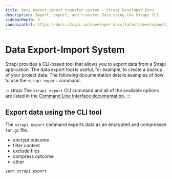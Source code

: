 ```yaml
---
title: Data export-import transfer system - Strapi Developer Docs
description: Import, export, and transfer data using the Strapi CLI
sidebarDepth: 3
canonicalUrl: https://docs.strapi.io/developer-docs/latest/development/export-import.html
---
```


<!-- more details including the file structure of exp data on this page-->
# Data Export-Import System <BetaBadge />

Strapi provides a CLI-based tool that allows you to export data from a Strapi application. The data export tool is useful, for example, to create a backup of your project data. The following documentation details examples of how to use the `strapi export` command.

::: strapi
The `strapi export` CLI command and all of the available options are listed in the [Command Line Interface documentation](/developer-docs/latest/developer-resources/cli/CLI#strapi-export.md).
:::

## Export data using the CLI tool

The `strapi export` command exports data as an encrypted and compressed `tar.gz` file. 

- encrypt outcome
- filter content
- exclude files
- compress outcome
- other

`yarn strapi export`

<!-- ## Import data using the CLI tool

details here.

- decrypt outcome
- decompress outcome,
- other
 -->



<!--## Transfer between environments **new page**

## Activate or deactivate maintenance mode -->
